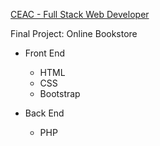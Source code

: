 [CEAC - Full Stack Web Developer](https://www.ceac.pt/cursos/programacao-web/)

Final Project: Online Bookstore

* Front End
  - HTML
  - CSS
  - Bootstrap

* Back End
  - PHP

